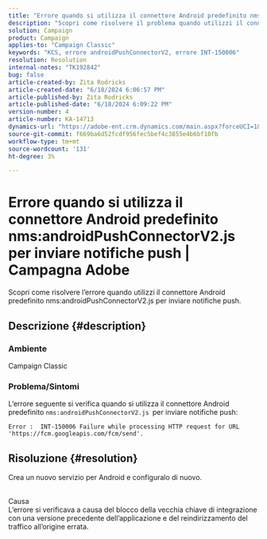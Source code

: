 ```yaml
---
title: "Errore quando si utilizza il connettore Android predefinito nms:androidPushConnectorV2.js per inviare notifiche push | Campagna Adobe"
description: "Scopri come risolvere il problema quando utilizzi il connettore Android predefinito nms:androidPushConnectorV2.js per inviare notifiche push."
solution: Campaign
product: Campaign
applies-to: "Campaign Classic"
keywords: "KCS, errore androidPushConnectorV2, errore INT-150006"
resolution: Resolution
internal-notes: "TK192842"
bug: false
article-created-by: Zita Rodricks
article-created-date: "6/18/2024 6:06:57 PM"
article-published-by: Zita Rodricks
article-published-date: "6/18/2024 6:09:22 PM"
version-number: 4
article-number: KA-14713
dynamics-url: "https://adobe-ent.crm.dynamics.com/main.aspx?forceUCI=1&pagetype=entityrecord&etn=knowledgearticle&id=c2666a87-9d2d-ef11-840a-002248084fbb"
source-git-commit: f669ba6d52fcdf956fec5bef4c3855e4b6bf10fb
workflow-type: tm+mt
source-wordcount: '131'
ht-degree: 3%

---
```


# Errore quando si utilizza il connettore Android predefinito nms:androidPushConnectorV2.js per inviare notifiche push | Campagna Adobe


Scopri come risolvere l’errore quando utilizzi il connettore Android predefinito nms:androidPushConnectorV2.js per inviare notifiche push.

## Descrizione {#description}


### Ambiente

Campaign Classic

### Problema/Sintomi

L’errore seguente si verifica quando si utilizza il connettore Android predefinito `nms:androidPushConnectorV2.js `per inviare notifiche push:


```
Error :  INT-150006 Failure while processing HTTP request for URL 'https://fcm.googleapis.com/fcm/send'.
```



## Risoluzione {#resolution}


Crea un nuovo servizio per Android e configuralo di nuovo.


<br>Causa<br>
L’errore si verificava a causa del blocco della vecchia chiave di integrazione con una versione precedente dell’applicazione e del reindirizzamento del traffico all’origine errata.
